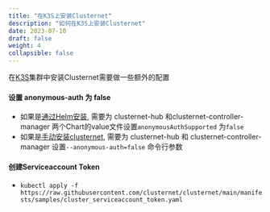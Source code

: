 ```yaml
---
title: "在K3S上安装Clusternet"
description: "如何在K3S上安装Clusternet"
date: 2023-07-10
draft: false
weight: 4
collapsible: false
---
```


在[K3S](https://k3s.io/)集群中安装Clusternet需要做一些额外的配置

#### 设置 anonymous-auth 为 false

- 如果是[通过Helm安装](/zh-cn/docs/installation/install-with-helm), 需要为 clusternet-hub 和clusternet-controller-manager 两个Chart的value文件设置`anonymousAuthSupported` 为`false`
- 如果是[手动安装clusternet](/zh-cn/docs/installation/install-the-hard-way), 需要为 clusternet-hub 和 clusternet-controller-manager  设置`--anonymous-auth=false` 命令行参数

#### 创建Serviceaccount Token
- `kubectl apply -f https://raw.githubusercontent.com/clusternet/clusternet/main/manifests/samples/cluster_serviceaccount_token.yaml`
